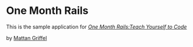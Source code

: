 # One Month Rails

This is the sample application for 
[*One Month Rails:Teach Yourself to Code*](http://onemonthrails.com)

by [Mattan Griffel](http://mattangriffel.com)